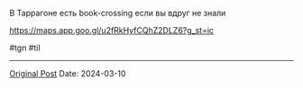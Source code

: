 В Таррагоне есть book-crossing если вы вдруг не знали 

https://maps.app.goo.gl/u2fRkHyfCQhZ2DLZ6?g_st=ic

#tgn #til

---
[Original Post](https://t.me/lev2tarragona/1974)
Date: 2024-03-10
